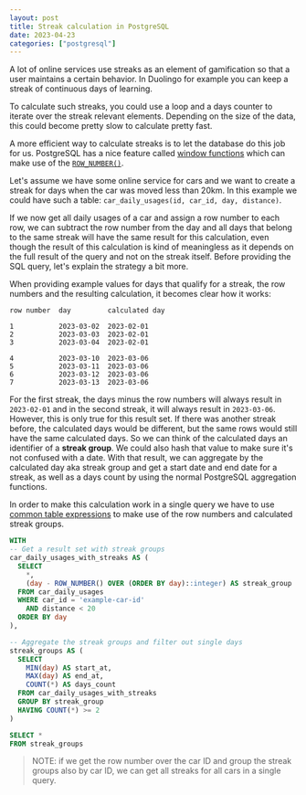 ```yaml
---
layout: post
title: Streak calculation in PostgreSQL
date: 2023-04-23
categories: ["postgresql"]
---
```


A lot of online services use streaks as an element of gamification so that a user maintains a certain behavior. In Duolingo for example you can keep a streak of continuous days of learning.

To calculate such streaks, you could use a loop and a days counter to iterate over the streak relevant elements. Depending on the size of the data, this could become pretty slow to calculate pretty fast.

A more efficient way to calculate streaks is to let the database do this job for us. PostgreSQL has a nice feature called [window functions](https://www.postgresql.org/docs/current/tutorial-window.html) which can make use of the [`ROW_NUMBER()`](https://www.postgresql.org/docs/current/functions-window.html).

Let's assume we have some online service for cars and we want to create a streak for days when the car was moved less than 20km. In this example we could have such a table: `car_daily_usages(id, car_id, day, distance)`.

If we now get all daily usages of a car and assign a row number to each row, we can subtract the row number from the day and all days that belong to the same streak will have the same result for this calculation, even though the result of this calculation is kind of meaningless as it depends on the full result of the query and not on the streak itself. Before providing the SQL query, let's explain the strategy a bit more.

When providing example values for days that qualify for a streak, the row numbers and the resulting calculation, it becomes clear how it works:

```
row number  day         calculated day

1           2023-03-02  2023-02-01
2           2023-03-03  2023-02-01
3           2023-03-04  2023-02-01

4           2023-03-10  2023-03-06
5           2023-03-11  2023-03-06
6           2023-03-12  2023-03-06
7           2023-03-13  2023-03-06
```

For the first streak, the days minus the row numbers will always result in `2023-02-01` and in the second streak, it will always result in `2023-03-06`. However, this is only true for this result set. If there was another streak before, the calculated days would be different, but the same rows would still have the same calculated days. So we can think of the calculated days an identifier of a **streak group**. We could also hash that value to make sure it's not confused with a date. With that result, we can aggregate by the calculated day aka streak group and get a start date and end date for a streak, as well as a days count by using the normal PostgreSQL aggregation functions.

In order to make this calculation work in a single query we have to use [common table expressions](https://www.postgresql.org/docs/current/queries-with.html) to make use of the row numbers and calculated streak groups.

```SQL
WITH
-- Get a result set with streak groups
car_daily_usages_with_streaks AS (
  SELECT
    *,
    (day - ROW_NUMBER() OVER (ORDER BY day)::integer) AS streak_group
  FROM car_daily_usages
  WHERE car_id = 'example-car-id'
    AND distance < 20
  ORDER BY day
),

-- Aggregate the streak groups and filter out single days
streak_groups AS (
  SELECT
    MIN(day) AS start_at,
    MAX(day) AS end_at,
    COUNT(*) AS days_count
  FROM car_daily_usages_with_streaks
  GROUP BY streak_group
  HAVING COUNT(*) >= 2
)

SELECT *
FROM streak_groups
```

> NOTE: if we get the row number over the car ID and group the streak groups also by car ID, we can get all streaks for all cars in a single query.

